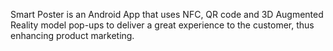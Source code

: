 Smart Poster is an Android App that uses NFC, QR code and 3D Augmented Reality model pop-ups to deliver a 
great experience to the customer, thus enhancing product marketing. 